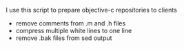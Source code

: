 I use this script to prepare objective-c repositories to clients

* remove comments from .m and .h files
* compress multiple white lines to one line
* remove .bak files from sed output
